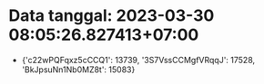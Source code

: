 # Data tanggal: 2023-03-30 08:05:26.827413+07:00

* {'c22wPQFqxz5cCCQ1': 13739, '3S7VssCCMgfVRqqJ': 17528, 'BkJpsuNn1Nb0MZ8t': 15083}
